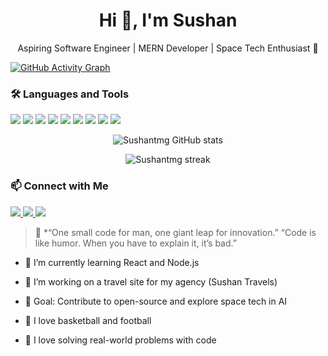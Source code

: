 <h1 align="center">Hi 👋, I'm Sushan</h1>
<p align="center">Aspiring Software Engineer | MERN Developer | Space Tech Enthusiast 🚀</p>

[![GitHub Activity Graph](https://github-readme-activity-graph.vercel.app/graph?username=Sushantmg&theme=tokyo-night)](https://github.com/Sushantmg/github-readme-activity-graph)

### 🛠️ Languages and Tools


<p align="left">
  <img src="https://img.shields.io/badge/HTML5-E34F26?style=for-the-badge&logo=html5&logoColor=white" />
  <img src="https://img.shields.io/badge/CSS3-1572B6?style=for-the-badge&logo=css3&logoColor=white" />
  <img src="https://img.shields.io/badge/TailwindCSS-38B2AC?style=for-the-badge&logo=tailwind-css&logoColor=white" />
  <img src="https://img.shields.io/badge/JavaScript-F7DF1E?style=for-the-badge&logo=javascript&logoColor=black" />
  <img src="https://img.shields.io/badge/React-20232A?style=for-the-badge&logo=react&logoColor=61DAFB" />
  <img src="https://img.shields.io/badge/Node.js-339933?style=for-the-badge&logo=nodedotjs&logoColor=white" />
  <img src="https://img.shields.io/badge/Express.js-000000?style=for-the-badge&logo=express&logoColor=white" />
  <img src="https://img.shields.io/badge/MongoDB-4EA94B?style=for-the-badge&logo=mongodb&logoColor=white" />
  <img src="https://img.shields.io/badge/GitHub-181717?style=for-the-badge&logo=github&logoColor=white" />
</p>
<p align="center">
  <img src="https://github-readme-stats.vercel.app/api?username=Sushantmg&show_icons=true&theme=tokyonight" alt="Sushantmg GitHub stats" />
</p>

<p align="center">
  <img src="https://github-readme-streak-stats.herokuapp.com/?user=Sushantmg&theme=tokyonight" alt="Sushantmg streak" />
</p>

### 📫 Connect with Me

<p>
  <a href="https://www.linkedin.com/in/sushan-tamang-9406712b1/" target="_blank">
    <img src="https://img.shields.io/badge/LinkedIn-blue?style=for-the-badge&logo=linkedin&logoColor=white" />
  </a>
  <a href="mailto:sushantmg2004@gmail.com">
    <img src="https://img.shields.io/badge/Email-D14836?style=for-the-badge&logo=gmail&logoColor=white" />
  </a>
  <a href="https://sushantravels.com" target="_blank">
    <img src="https://img.shields.io/badge/Sushan%20Travels-00BFFF?style=for-the-badge" />
  </a>
</p>

> 🧠 *“One small code for man, one giant leap for innovation.”
> “Code is like humor. When you have to explain it, it’s bad.”

- 🌱 I’m currently learning React and Node.js
- 🔭 I’m working on a travel site for my agency (Sushan Travels)
- 🎯 Goal: Contribute to open-source and explore space tech in AI

- 🏀 I love basketball and football
- 🧠 I love solving real-world problems with code
